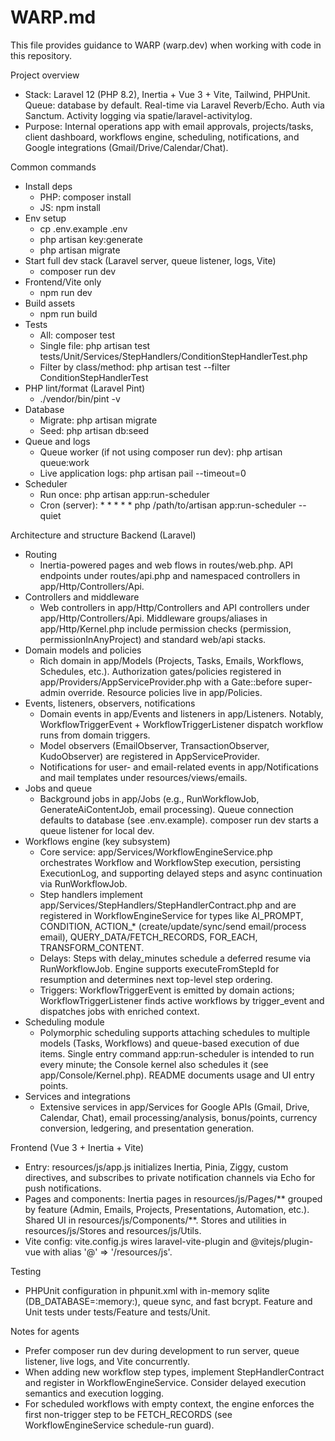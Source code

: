 # WARP.md

This file provides guidance to WARP (warp.dev) when working with code in this repository.

Project overview
- Stack: Laravel 12 (PHP 8.2), Inertia + Vue 3 + Vite, Tailwind, PHPUnit. Queue: database by default. Real-time via Laravel Reverb/Echo. Auth via Sanctum. Activity logging via spatie/laravel-activitylog.
- Purpose: Internal operations app with email approvals, projects/tasks, client dashboard, workflows engine, scheduling, notifications, and Google integrations (Gmail/Drive/Calendar/Chat).

Common commands
- Install deps
  - PHP: composer install
  - JS: npm install
- Env setup
  - cp .env.example .env
  - php artisan key:generate
  - php artisan migrate
- Start full dev stack (Laravel server, queue listener, logs, Vite)
  - composer run dev
- Frontend/Vite only
  - npm run dev
- Build assets
  - npm run build
- Tests
  - All: composer test
  - Single file: php artisan test tests/Unit/Services/StepHandlers/ConditionStepHandlerTest.php
  - Filter by class/method: php artisan test --filter ConditionStepHandlerTest
- PHP lint/format (Laravel Pint)
  - ./vendor/bin/pint -v
- Database
  - Migrate: php artisan migrate
  - Seed: php artisan db:seed
- Queue and logs
  - Queue worker (if not using composer run dev): php artisan queue:work
  - Live application logs: php artisan pail --timeout=0
- Scheduler
  - Run once: php artisan app:run-scheduler
  - Cron (server): * * * * * php /path/to/artisan app:run-scheduler --quiet

Architecture and structure
Backend (Laravel)
- Routing
  - Inertia-powered pages and web flows in routes/web.php. API endpoints under routes/api.php and namespaced controllers in app/Http/Controllers/Api.
- Controllers and middleware
  - Web controllers in app/Http/Controllers and API controllers under app/Http/Controllers/Api. Middleware groups/aliases in app/Http/Kernel.php include permission checks (permission, permissionInAnyProject) and standard web/api stacks.
- Domain models and policies
  - Rich domain in app/Models (Projects, Tasks, Emails, Workflows, Schedules, etc.). Authorization gates/policies registered in app/Providers/AppServiceProvider.php with a Gate::before super-admin override. Resource policies live in app/Policies.
- Events, listeners, observers, notifications
  - Domain events in app/Events and listeners in app/Listeners. Notably, WorkflowTriggerEvent + WorkflowTriggerListener dispatch workflow runs from domain triggers.
  - Model observers (EmailObserver, TransactionObserver, KudoObserver) are registered in AppServiceProvider.
  - Notifications for user- and email-related events in app/Notifications and mail templates under resources/views/emails.
- Jobs and queue
  - Background jobs in app/Jobs (e.g., RunWorkflowJob, GenerateAiContentJob, email processing). Queue connection defaults to database (see .env.example). composer run dev starts a queue listener for local dev.
- Workflows engine (key subsystem)
  - Core service: app/Services/WorkflowEngineService.php orchestrates Workflow and WorkflowStep execution, persisting ExecutionLog, and supporting delayed steps and async continuation via RunWorkflowJob.
  - Step handlers implement app/Services/StepHandlers/StepHandlerContract.php and are registered in WorkflowEngineService for types like AI_PROMPT, CONDITION, ACTION_* (create/update/sync/send email/process email), QUERY_DATA/FETCH_RECORDS, FOR_EACH, TRANSFORM_CONTENT.
  - Delays: Steps with delay_minutes schedule a deferred resume via RunWorkflowJob. Engine supports executeFromStepId for resumption and determines next top-level step ordering.
  - Triggers: WorkflowTriggerEvent is emitted by domain actions; WorkflowTriggerListener finds active workflows by trigger_event and dispatches jobs with enriched context.
- Scheduling module
  - Polymorphic scheduling supports attaching schedules to multiple models (Tasks, Workflows) and queue-based execution of due items. Single entry command app:run-scheduler is intended to run every minute; the Console kernel also schedules it (see app/Console/Kernel.php). README documents usage and UI entry points.
- Services and integrations
  - Extensive services in app/Services for Google APIs (Gmail, Drive, Calendar, Chat), email processing/analysis, bonus/points, currency conversion, ledgering, and presentation generation.

Frontend (Vue 3 + Inertia + Vite)
- Entry: resources/js/app.js initializes Inertia, Pinia, Ziggy, custom directives, and subscribes to private notification channels via Echo for push notifications.
- Pages and components: Inertia pages in resources/js/Pages/** grouped by feature (Admin, Emails, Projects, Presentations, Automation, etc.). Shared UI in resources/js/Components/**. Stores and utilities in resources/js/Stores and resources/js/Utils.
- Vite config: vite.config.js wires laravel-vite-plugin and @vitejs/plugin-vue with alias '@' => '/resources/js'.

Testing
- PHPUnit configuration in phpunit.xml with in-memory sqlite (DB_DATABASE=:memory:), queue sync, and fast bcrypt. Feature and Unit tests under tests/Feature and tests/Unit.

Notes for agents
- Prefer composer run dev during development to run server, queue listener, live logs, and Vite concurrently.
- When adding new workflow step types, implement StepHandlerContract and register in WorkflowEngineService. Consider delayed execution semantics and execution logging.
- For scheduled workflows with empty context, the engine enforces the first non-trigger step to be FETCH_RECORDS (see WorkflowEngineService schedule-run guard).
